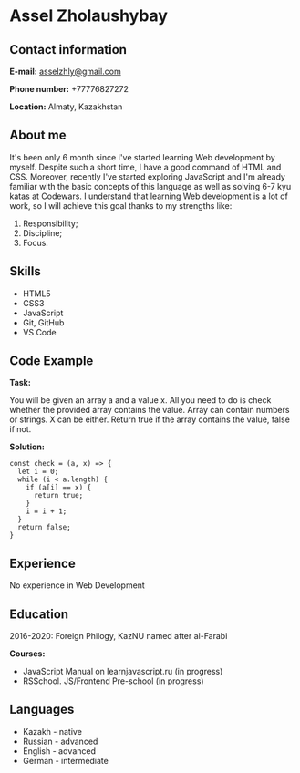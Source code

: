 # Assel Zholaushybay
## Contact information
**E-mail:** asselzhly@gmail.com

**Phone number:** +77776827272

**Location:** Almaty, Kazakhstan

## About me
It's been only 6 month since I've started learning Web development by myself. Despite such a short time, I have a good command of HTML and CSS. Moreover, recently I've started exploring JavaScript and I'm already familiar with the basic concepts of this language as well as solving 6-7 kyu katas at Codewars. 
I understand that learning Web development is a lot of work, so I will achieve this goal thanks to my strengths like: 
1. Responsibility;
2. Discipline;
3. Focus.

## Skills 
* HTML5
* CSS3
* JavaScript 
* Git, GitHub
* VS Code
## Code Example 

**Task:**

You will be given an array a and a value x. All you need to do is check whether the provided array contains the value.
Array can contain numbers or strings. X can be either.
Return true if the array contains the value, false if not.

**Solution:**
```
const check = (a, x) => {
  let i = 0;
  while (i < a.length) {
    if (a[i] == x) {
      return true;
    }
    i = i + 1;
  }
  return false;
}
```

## Experience 
No experience in Web Development

## Education
2016-2020: Foreign Philogy, KazNU named after al-Farabi

**Courses:**
* JavaScript Manual on learnjavascript.ru (in progress)
* RSSchool. JS/Frontend Pre-school (in progress)

## Languages

* Kazakh - native
* Russian - advanced
* English - advanced
* German - intermediate


